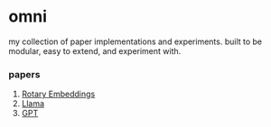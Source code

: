# omni
my collection of paper implementations and experiments. built to be modular, easy to extend, and experiment with.


### papers

1. [Rotary Embeddings](/omni/modules/pos_embeddings.py#L59)
2. [Llama](/omni/architectures/llama.py)
3. [GPT](/omni/architectures/gpt.py)
